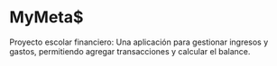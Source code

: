 # MyMeta$
Proyecto escolar financiero: Una aplicación para gestionar ingresos y gastos, permitiendo agregar transacciones y calcular el balance.
